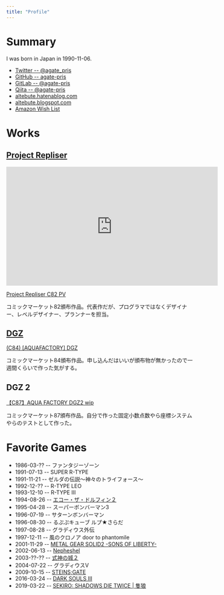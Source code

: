 ```yaml
---
title: "Profile"
---
```


# Summary

I was born in Japan in 1990-11-06.

- [Twitter \-\- @agate_pris](https://twitter.com/agate_pris)
- [GitHub \-\- agate-pris](https://github.com/agate-pris)
- [GitLab \-\- @agate-pris](https://gitlab.com/agate-pris)
- [Qiita \-\- @agate-pris](https://qiita.com/agate-pris)
- [altebute.hatenablog.com](https://altebute.hatenablog.com/)
- [altebute.blogspot.com](http://altebute.blogspot.com/)
- [Amazon Wish List](https://www.amazon.co.jp/registry/wishlist/MNV541VIJ66S)

# Works

## [Project Repliser](http://www.aquafactory.x0.com/repliser/)

<p><iframe width="560" height="315" src="https://www.youtube.com/embed/qj2tbuR8pXQ" frameborder="0" allow="accelerometer; autoplay; encrypted-media; gyroscope; picture-in-picture" allowfullscreen></iframe></p>

<p><script type="application/javascript" src="https://embed.nicovideo.jp/watch/sm18556664/script?w=640&h=360"></script><noscript><a href="https://www.nicovideo.jp/watch/sm18556664">Project Repliser C82 PV</a></noscript></p>

コミックマーケット82頒布作品。代表作だが、プログラマではなくデザイナー、レベルデザイナー、プランナーを担当。

## [DGZ](http://www.vector.co.jp/soft/winnt/game/se504569.html)

<p><script type="application/javascript" src="https://embed.nicovideo.jp/watch/sm21555776/script?w=640&h=360"></script><noscript><a href="https://www.nicovideo.jp/watch/sm21555776">(C84) [AQUAFACTORY] DGZ</a></noscript></p>

コミックマーケット84頒布作品。申し込んだはいいが頒布物が無かったので一週間くらいで作った気がする。

## DGZ 2

<p><script type="application/javascript" src="https://embed.nicovideo.jp/watch/sm25220052/script?w=640&h=360"></script><noscript><a href="https://www.nicovideo.jp/watch/sm25220052">【C87】AQUA FACTORY DGZ2 wip</a></noscript></p>

コミックマーケット87頒布作品。自分で作った固定小数点数やら座標システムやらのテストとして作った。

# Favorite Games

- 1986-03-?? \-\- ファンタジーゾーン
- 1991-07-13 \-\- SUPER R-TYPE
- 1991-11-21 \-\- ゼルダの伝説～神々のトライフォース～
- 1992-12-?? \-\- R-TYPE LEO
- 1993-12-10 \-\- R-TYPE III
- 1994-08-26 \-\- [エコー・ザ・ドルフィン２](http://vc.sega.jp/vc_ecco2/)
- 1995-04-28 \-\- スーパーボンバーマン3
- 1996-07-19 \-\- サターンボンバーマン
- 1996-08-30 \-\- るぷぷキューブ ルプ★さらだ
- 1997-08-28 \-\- グラディウス外伝
- 1997-12-11 \-\- 風のクロノア  door to phantomile
- 2001-11-29 \-\- [METAL GEAR SOLID2 -SONS OF LIBERTY-](https://www.konami.com/mg/archive/mgs2/)
- 2002-06-13 \-\- [Nepheshel](http://til.sakura.ne.jp/soft_free/nepheshel/index.html)
- 2003-??-?? \-\- [式神の城２](http://www.alfasystem.net/game/shiki2/)
- 2004-07-22 \-\- グラディウスV
- 2009-10-15 \-\- [STEINS;GATE](http://steinsgate.jp/)
- 2016-03-24 \-\- [DARK SOULS Ⅲ](https://www.darksouls.jp/detail_ds3_tffe.html)
- 2019-03-22 \-\- [SEKIRO: SHADOWS DIE TWICE | 隻狼](https://www.sekiro.jp/)
